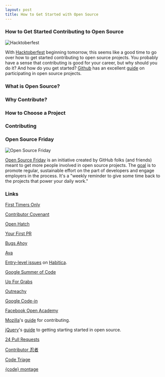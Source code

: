 ```yaml
---
layout: post
title: How to Get Started with Open Source
---
```


<h3>How to Get Started Contributing to Open Source</h3> 

![Hacktoberfest]({{https://hacktoberfest.digitalocean.com/}}../assets/hacktoberfest.jpg)

With [Hacktoberfest](https://hacktoberfest.digitalocean.com/) beginning tomorrow, this seems like a good time to go over how to get started contributing to open source projects. You probably have a sense that contributing is good for your career, but why should you do it? And how do you get started? [Github](https://github.com/github) has an excellent [guide](https://opensource.guide/how-to-contribute/) on participating in open source projects. 

<h3>What is Open Source?</h3>

<h3>Why Contribute?</h3>

<h3>How to Choose a Project</h3>

<h3>Contributing</h3>

<h3>Open Source Friday</h3>

![Open Source Friday]({{https://opensourcefriday.com/}}../assets/openSourceFriday.jpg)

[Open Source Friday](https://opensourcefriday.com/) is an initiative created by GitHub folks (and friends) meant to get more people involved in open source projects. The [goal](https://opensource.com/article/17/6/open-source-friday-give-back) is to promote regular, sustainable effort on the part of developers and engage employers in the process. It's a "weekly reminder to give some time back to the projects that power your daily work."

<h3>Links</h3>

[First Timers Only](http://www.firsttimersonly.com/)

[Contributor Covenant](https://www.contributor-covenant.org/)

[Open Hatch](https://openhatch.org/)

[Your First PR](https://twitter.com/yourfirstpr)

[Bugs Ahoy](https://www.joshmatthews.net/bugsahoy/?simple=1)

[Ava](https://github.com/avajs/ava)

[Entry-level issues](https://github.com/HabitRPG/habitica/issues?q=is:open+is:issue+label:%22entry+level+coding%22) on [Habitica](https://github.com/HabitRPG/habitica).

[Google Summer of Code](https://developers.google.com/open-source/gsoc/)

[Up For Grabs](http://up-for-grabs.net/#/)

[Outreachy](https://www.outreachy.org/)

[Google Code-in](https://developers.google.com/open-source/gci/)

[Facebook Open Academy](https://www.facebook.com/OpenAcademyProgram)

[Mozilla](https://www.mozilla.org/en-US/contribute/)'s [guide](https://developer.mozilla.org/en-US/docs/Mozilla/Developer_guide/Introduction) for contributing. 

[jQuery](https://jquery.org/)'s [guide](https://contribute.jquery.org/open-source/) to getting starting started in open source. 

[24 Pull Requests](https://24pullrequests.com/)

[Contributor 忍者](https://contributor.ninja/)

[Code Triage](https://www.codetriage.com/)

[{code} montage](https://www.codemontage.com/)
